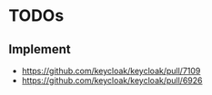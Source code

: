 # TODOs

## Implement

- https://github.com/keycloak/keycloak/pull/7109
- https://github.com/keycloak/keycloak/pull/6926
